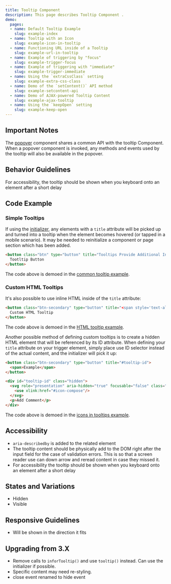 ```yaml
---
title: Tooltip Component
description: This page describes Tooltip Component .
demo:
  pages:
  - name: Default Tooltip Example
    slug: example-index
  - name: Tooltip with an Icon
    slug: example-icon-in-tooltip
  - name: Functioning URL inside of a Tooltip
    slug: example-url-in-tooltip
  - name: Example of triggering by "focus"
    slug: example-trigger-focus
  - name: Example of triggering with "immediate"
    slug: example-trigger-immediate
  - name: Using the `extraCssClass` setting
    slug: example-extra-css-class
  - name: Demo of the `setContent()` API method
    slug: example-setcontent-api
  - name: Demo of AJAX-powered Tooltip Content
    slug: example-ajax-tooltip
  - name: Using the `keepOpen` setting
    slug: example-keep-open
---
```


## Important Notes

The [popover]( ./popover) component shares a common API with the tooltip Component.  When a popover component is invoked, any methods and events used by the tooltip will also be available in the popover.

## Behavior Guidelines

For accessibility, the tooltip should be shown when you keyboard onto an element after a short delay

## Code Example

### Simple Tooltips

If using the [initializer]( ./initialize), any elements with a `title` attribute will be picked up and turned into a tooltip when the element becomes hovered (or tapped in a mobile scenario). It may be needed to reinitialize a component or page section which has been added.

```html
<button class="btn" type="button" title="Tooltips Provide Additional Information">
  Tootltip Button
</button>
```

The code above is demoed in the [common tooltip example]( ../components/tooltip/example-index).

### Custom HTML Tooltips

It's also possible to use inline HTML inside of the `title` attribute:

```html
<button class="btn-secondary" type="button" title="<span style='text-align: right; display: inline-block;'><b style='line-height: 1.7em;'>Connected order</b><br>Tooltips Provide <br> <span style="color: #AFDC91;">Additional Information</span>.</span>">
  Custom HTML Tooltip
</button>
```

The code above is demoed in the [HTML tooltip example]( ../components/tooltip/example-html-tooltip).

Another possible method of defining custom tooltips is to create a hidden HTML element that will be referenced by its ID attribute.  When defining your `title` attribute on your trigger element, simply place use ID selector instead of the actual content, and the initializer will pick it up:

```html
<button class="btn-secondary" type="button" title="#tooltip-id">
  <span>Example</span>
</button>

<div id="tooltip-id" class="hidden">
  <svg role="presentation" aria-hidden="true" focusable="false" class="icon">
    <use xlink:href="#icon-compose"/>
  </svg>
  <p>Add Comment</p>
</div>
```

The code above is demoed in the [icons in tooltips example]( ../components/tooltip/example-icon-in-tooltip).

## Accessibility

- `aria-describedby` is added to the related element
- The tooltip content should be physically add to the DOM right after the input field for the case of validation errors. This is so that a screen reader use can down arrow and reread content in case they missed it.
- For accessibility the tooltip should be shown when you keyboard onto an element after a short delay

## States and Variations

- Hidden
- Visible

## Responsive Guidelines

- Will be shown in the direction it fits

## Upgrading from 3.X

- Remove calls to `inforTooltip()` and use `tooltip()` instead. Can use the initializer if possible.
- Specific content may need re-styling.
- close event renamed to hide event
